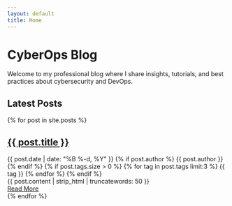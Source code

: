 ```yaml
---
layout: default
title: Home
---
```


# CyberOps Blog

Welcome to my professional blog where I share insights, tutorials, and best practices about cybersecurity and DevOps.

## Latest Posts

<div class="posts-list">
  {% for post in site.posts %}
    <article class="post-card">
      <div class="post-card-content">
        <h2 class="post-card-title">
          <a href="{{ post.url | relative_url }}">{{ post.title }}</a>
        </h2>
        <div class="post-card-meta">
          <span class="post-date">
            <i class="fas fa-calendar-alt"></i> {{ post.date | date: "%B %-d, %Y" }}
          </span>
          {% if post.author %}
          <span class="post-author">
            <i class="fas fa-user"></i> {{ post.author }}
          </span>
          {% endif %}
          {% if post.tags.size > 0 %}
          <span class="post-tags">
            <i class="fas fa-tags"></i>
            {% for tag in post.tags limit:3 %}
              <span class="tag">{{ tag }}</span>
            {% endfor %}
          </span>
          {% endif %}
        </div>
        <div class="post-card-excerpt">
          {{ post.content | strip_html | truncatewords: 50 }}
        </div>
        <a href="{{ post.url | relative_url }}" class="post-card-readmore">Read More</a>
      </div>
    </article>
  {% endfor %}
</div>